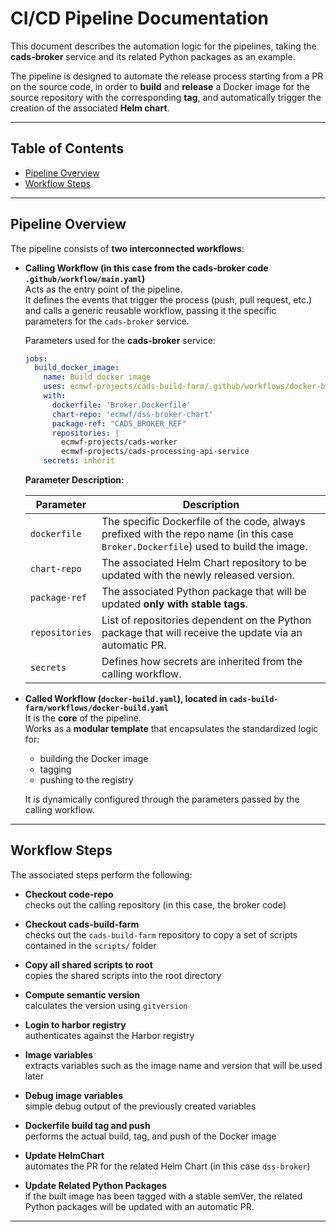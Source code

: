 # CI/CD Pipeline Documentation

This document describes the automation logic for the pipelines, taking the **cads-broker** service and its related Python packages as an example.  

The pipeline is designed to automate the release process starting from a PR on the source code, in order to **build** and **release** a Docker image for the source repository with the corresponding **tag**, and automatically trigger the creation of the associated **Helm chart**.  

---

## Table of Contents
- [Pipeline Overview](#pipeline-overview)
- [Workflow Steps](#workflow-steps)

---

##  Pipeline Overview
The pipeline consists of **two interconnected workflows**:

- **Calling Workflow (in this case from the cads-broker code `.github/workflow/main.yaml`)**  
  Acts as the entry point of the pipeline.  
  It defines the events that trigger the process (push, pull request, etc.) and calls a generic reusable workflow, passing it the specific parameters for the `cads-broker` service.

  Parameters used for the **cads-broker** service:

  ```yaml
  jobs:
    build_docker_image:
      name: Build docker image
      uses: ecmwf-projects/cads-build-farm/.github/workflows/docker-build.yaml@main
      with:
        dockerfile: 'Broker.Dockerfile'
        chart-repo: 'ecmwf/dss-broker-chart'
        package-ref: "CADS_BROKER_REF"
        repositories: |
          ecmwf-projects/cads-worker
          ecmwf-projects/cads-processing-api-service
      secrets: inherit
  ```

  **Parameter Description:**

  | Parameter      | Description                                                                 |
  |----------------|-----------------------------------------------------------------------------|
  | `dockerfile`   | The specific Dockerfile of the code, always prefixed with the repo name (in this case `Broker.Dockerfile`) used to build the image. |
  | `chart-repo`   | The associated Helm Chart repository to be updated with the newly released version. |
  | `package-ref`  | The associated Python package that will be updated **only with stable tags**. |
  | `repositories` | List of repositories dependent on the Python package that will receive the update via an automatic PR. |
  | `secrets`      | Defines how secrets are inherited from the calling workflow. |

- **Called Workflow (`docker-build.yaml`), located in `cads-build-farm/workflows/docker-build.yaml`**  
  It is the **core** of the pipeline.  
  Works as a **modular template** that encapsulates the standardized logic for:
  - building the Docker image  
  - tagging  
  - pushing to the registry  

  It is dynamically configured through the parameters passed by the calling workflow.

---

##  Workflow Steps

The associated steps perform the following:

- **Checkout code-repo**  
  checks out the calling repository (in this case, the broker code)

- **Checkout cads-build-farm**  
  checks out the `cads-build-farm` repository to copy a set of scripts contained in the `scripts/` folder

- **Copy all shared scripts to root**  
  copies the shared scripts into the root directory

- **Compute semantic version**  
  calculates the version using `gitversion`

- **Login to harbor registry**  
  authenticates against the Harbor registry

- **Image variables**  
  extracts variables such as the image name and version that will be used later

- **Debug image variables**  
  simple debug output of the previously created variables

- **Dockerfile build tag and push**  
  performs the actual build, tag, and push of the Docker image

- **Update HelmChart**  
  automates the PR for the related Helm Chart (in this case `dss-broker`)

- **Update Related Python Packages**  
  if the built image has been tagged with a stable semVer, the related Python packages will be updated with an automatic PR.

---